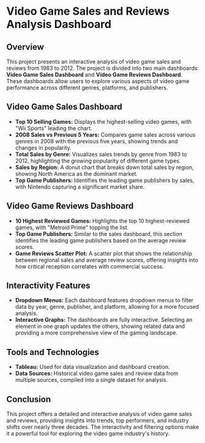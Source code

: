 # Video Game Sales and Reviews Analysis Dashboard

## Overview
This project presents an interactive analysis of video game sales and reviews from 1983 to 2012. The project is divided into two main dashboards: **Video Game Sales Dashboard** and **Video Game Reviews Dashboard**. These dashboards allow users to explore various aspects of video game performance across different genres, platforms, and publishers.

## Video Game Sales Dashboard
- **Top 10 Selling Games:** Displays the highest-selling video games, with "Wii Sports" leading the chart.
- **2008 Sales vs Previous 5 Years:** Compares game sales across various genres in 2008 with the previous five years, showing trends and changes in popularity.
- **Total Sales by Genre:** Visualizes sales trends by genre from 1983 to 2012, highlighting the growing popularity of different game types.
- **Sales by Region:** A donut chart that breaks down total sales by region, showing North America as the dominant market.
- **Top Game Publishers:** Identifies the leading game publishers by sales, with Nintendo capturing a significant market share.

## Video Game Reviews Dashboard
- **10 Highest Reviewed Games:** Highlights the top 10 highest-reviewed games, with "Metroid Prime" topping the list.
- **Top Game Publishers:** Similar to the sales dashboard, this section identifies the leading game publishers based on the average review scores.
- **Game Reviews Scatter Plot:** A scatter plot that shows the relationship between regional sales and average review scores, offering insights into how critical reception correlates with commercial success.

## Interactivity Features
- **Dropdown Menus:** Each dashboard features dropdown menus to filter data by year, genre, publisher, and platform, allowing for a more focused analysis.
- **Interactive Graphs:** The dashboards are fully interactive. Selecting an element in one graph updates the others, showing related data and providing a more comprehensive view of the gaming landscape.

## Tools and Technologies
- **Tableau:** Used for data visualization and dashboard creation.
- **Data Sources:** Historical video game sales and review data from multiple sources, compiled into a single dataset for analysis.

## Conclusion
This project offers a detailed and interactive analysis of video game sales and reviews, providing insights into trends, top performers, and industry shifts over nearly three decades. The interactivity and filtering options make it a powerful tool for exploring the video game industry's history.

